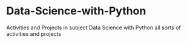 # Data-Science-with-Python
Activities and Projects in subject Data Science with Python all sorts of activities and projects
